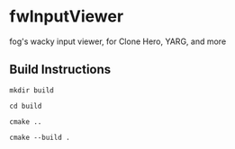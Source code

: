 # fwInputViewer

fog's wacky input viewer, for Clone Hero, YARG, and more

## Build Instructions

```
mkdir build
```
```
cd build
```
```
cmake ..
```
```
cmake --build .
```